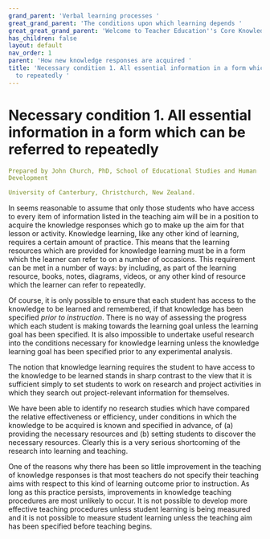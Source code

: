 ```yaml
---
grand_parent: 'Verbal learning processes '
great_grand_parent: 'The conditions upon which learning depends '
great_great_grand_parent: 'Welcome to Teacher Education''s Core Knowledge and Skills.'
has_children: false
layout: default
nav_order: 1
parent: 'How new knowledge responses are acquired '
title: 'Necessary condition 1. All essential information in a form which can be referred
  to repeatedly '
---
```

# Necessary condition 1. All essential information in a form which can be referred to repeatedly


```yaml
Prepared by John Church, PhD, School of Educational Studies and Human
Development

University of Canterbury, Christchurch, New Zealand.
```


In seems reasonable to assume that only those students who have access
to every item of information listed in the teaching aim will be in a
position to acquire the knowledge responses which go to make up the aim
for that lesson or activity. Knowledge learning, like any other kind of
learning, requires a certain amount of practice. This means that the
learning resources which are provided for knowledge learning must be in
a form which the learner can refer to on a number of occasions. This
requirement can be met in a number of ways: by including, as part of the
learning resource, books, notes, diagrams, videos, or any other kind of
resource which the learner can refer to repeatedly.

Of course, it is only possible to ensure that each student has access to
the knowledge to be learned and remembered, if that knowledge has been
specified *prior to instruction*. There is no way of assessing the
progress which each student is making towards the learning goal unless
the learning goal has been specified. It is also impossible to undertake
useful research into the conditions necessary for knowledge learning
unless the knowledge learning goal has been specified prior to any
experimental analysis.

The notion that knowledge learning requires the student to have access
to the knowledge to be learned stands in sharp contrast to the view that
it is sufficient simply to set students to work on research and project
activities in which they search out project-relevant information for
themselves.

We have been able to identify no research studies which have compared
the relative effectiveness or efficiency, under conditions in which the
knowledge to be acquired is known and specified in advance, of (a)
providing the necessary resources and (b) setting students to discover
the necessary resources. Clearly this is a very serious shortcoming of
the research into learning and teaching.

One of the reasons why there has been so little improvement in the
teaching of knowledge responses is that most teachers do not specify
their teaching aims with respect to this kind of learning outcome prior
to instruction. As long as this practice persists, improvements in
knowledge teaching procedures are most unlikely to occur. It is not
possible to develop more effective teaching procedures unless student
learning is being measured and it is not possible to measure student
learning unless the teaching aim has been specified before teaching
begins.
